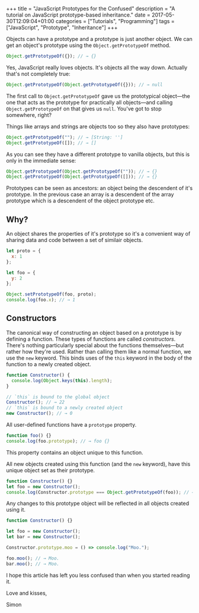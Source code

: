 +++
title = "JavaScript Prototypes for the Confused"
description = "A tutorial on JavaScript prototype-based inheritance."
date = 2017-05-30T12:09:04+01:00
categories = ["Tutorials", "Programming"]
tags = ["JavaScript", "Prototype", "Inheritance"]
+++

Objects can have a prototype and a prototype is just another object. We
can get an object's prototype using the `Object.getPrototypeOf` method.

```javascript
Object.getPrototypeOf({}); // → {}
```

Yes, JavaScript really loves objects. It's objects all the way down.
Actually that's not completely true:

```javascript
Object.getPrototypeOf(Object.getPrototypeOf({})); // → null
```

The first call to `Object.getPrototypeOf` gave us the prototypical
object—the one that acts as the prototype for practically all
objects—and calling `Object.getPrototypeOf` on that gives us `null`.
You've got to stop somewhere, right?

Things like arrays and strings are objects too so they also have
prototypes:

```javascript
Object.getPrototypeOf(""); // → [String: '']
Object.getPrototypeOf([]); // → []
```

As you can see they have a different prototype to vanilla objects, but
this is only in the immediate sense:

```javascript
Object.getPrototypeOf(Object.getPrototypeOf("")); // → {}
Object.getPrototypeOf(Object.getPrototypeOf([])); // → {}
```

Prototypes can be seen as ancestors: an object being the descendent of
it's prototype. In the previous case an array is a descendent of the
array prototype which is a descendent of the object prototype etc.

## Why?

An object shares the properties of it's prototype so it's a convenient
way of sharing data and code between a set of similair objects.

```javascript
let proto = {
  x: 1
};

let foo = {
  y: 2
};

Object.setPrototypeOf(foo, proto);
console.log(foo.x); // → 1
```

## Constructors

The canonical way of constructing an object based on a prototype is by
defining a function. These types of functions are called _constructors_.
There's nothing particularly special about the functions themselves—but
rather how they're used. Rather than calling them like a normal
function, we use the `new` keyword. This binds uses of the `this`
keyword in the body of the function to a newly created object.

```javascript
function Constructor() {
  console.log(Object.keys(this).length);
}

// `this` is bound to the global object
Constructor(); // → 22
// `this` is bound to a newly created object
new Constructor(); // → 0
```

All user-defined functions have a `prototype` property.

```javascript
function foo() {}
console.log(foo.prototype); // → foo {}
```

This property contains an object unique to this function.

All new objects created using this function (and the `new` keyword),
have this unique object set as their prototype.

```javascript
function Constructor() {}
let foo = new Constructor();
console.log(Constructor.prototype === Object.getPrototypeOf(foo)); // → true
```

Any changes to this prototype object will be reflected in all objects
created using it.

```javascript
function Constructor() {}

let foo = new Constructor();
let bar = new Constructor();

Constructor.prototype.moo = () => console.log("Moo.");

foo.moo(); // → Moo.
bar.moo(); // → Moo.
```

I hope this article has left you less confused than when you started
reading it.

Love and kisses,

Simon
